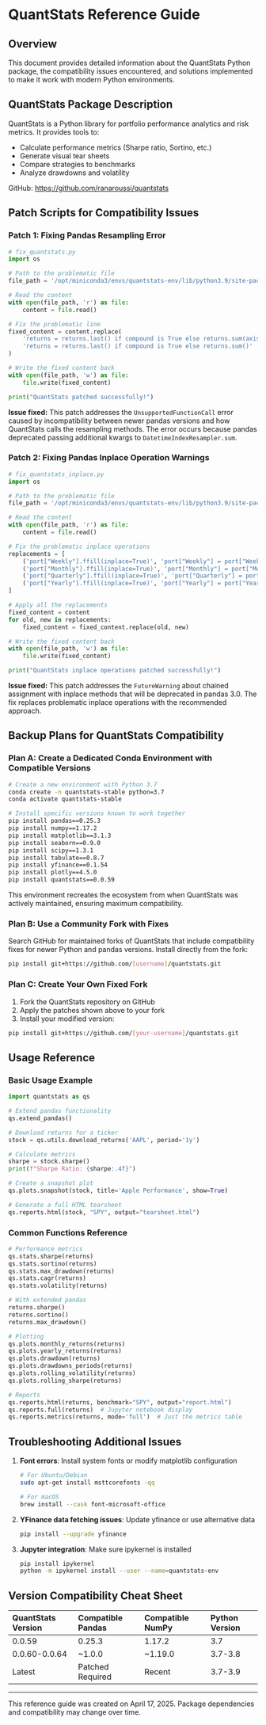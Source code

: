 # QuantStats Reference Guide

## Overview
This document provides detailed information about the QuantStats Python package, the compatibility issues encountered, and solutions implemented to make it work with modern Python environments.

## QuantStats Package Description
QuantStats is a Python library for portfolio performance analytics and risk metrics. It provides tools to:
- Calculate performance metrics (Sharpe ratio, Sortino, etc.)
- Generate visual tear sheets
- Compare strategies to benchmarks
- Analyze drawdowns and volatility

GitHub: https://github.com/ranaroussi/quantstats

## Patch Scripts for Compatibility Issues

### Patch 1: Fixing Pandas Resampling Error

```python
# fix_quantstats.py
import os

# Path to the problematic file
file_path = '/opt/miniconda3/envs/quantstats-env/lib/python3.9/site-packages/quantstats/_plotting/core.py'

# Read the content
with open(file_path, 'r') as file:
    content = file.read()

# Fix the problematic line
fixed_content = content.replace(
    'returns = returns.last() if compound is True else returns.sum(axis=0)',
    'returns = returns.last() if compound is True else returns.sum()'
)

# Write the fixed content back
with open(file_path, 'w') as file:
    file.write(fixed_content)

print("QuantStats patched successfully!")
```

**Issue fixed:** This patch addresses the `UnsupportedFunctionCall` error caused by incompatibility between newer pandas versions and how QuantStats calls the resampling methods. The error occurs because pandas deprecated passing additional kwargs to `DatetimeIndexResampler.sum`.

### Patch 2: Fixing Pandas Inplace Operation Warnings

```python
# fix_quantstats_inplace.py
import os

# Path to the problematic file
file_path = '/opt/miniconda3/envs/quantstats-env/lib/python3.9/site-packages/quantstats/_plotting/core.py'

# Read the content
with open(file_path, 'r') as file:
    content = file.read()

# Fix the problematic inplace operations
replacements = [
    ('port["Weekly"].ffill(inplace=True)', 'port["Weekly"] = port["Weekly"].ffill()'),
    ('port["Monthly"].ffill(inplace=True)', 'port["Monthly"] = port["Monthly"].ffill()'),
    ('port["Quarterly"].ffill(inplace=True)', 'port["Quarterly"] = port["Quarterly"].ffill()'),
    ('port["Yearly"].ffill(inplace=True)', 'port["Yearly"] = port["Yearly"].ffill()')
]

# Apply all the replacements
fixed_content = content
for old, new in replacements:
    fixed_content = fixed_content.replace(old, new)

# Write the fixed content back
with open(file_path, 'w') as file:
    file.write(fixed_content)

print("QuantStats inplace operations patched successfully!")
```

**Issue fixed:** This patch addresses the `FutureWarning` about chained assignment with inplace methods that will be deprecated in pandas 3.0. The fix replaces problematic inplace operations with the recommended approach.

## Backup Plans for QuantStats Compatibility

### Plan A: Create a Dedicated Conda Environment with Compatible Versions

```bash
# Create a new environment with Python 3.7
conda create -n quantstats-stable python=3.7
conda activate quantstats-stable

# Install specific versions known to work together
pip install pandas==0.25.3
pip install numpy==1.17.2
pip install matplotlib==3.1.3
pip install seaborn==0.9.0
pip install scipy==1.3.1
pip install tabulate==0.8.7
pip install yfinance==0.1.54
pip install plotly==4.5.0
pip install quantstats==0.0.59
```

This environment recreates the ecosystem from when QuantStats was actively maintained, ensuring maximum compatibility.

### Plan B: Use a Community Fork with Fixes

Search GitHub for maintained forks of QuantStats that include compatibility fixes for newer Python and pandas versions. Install directly from the fork:

```bash
pip install git+https://github.com/[username]/quantstats.git
```

### Plan C: Create Your Own Fixed Fork

1. Fork the QuantStats repository on GitHub
2. Apply the patches shown above to your fork
3. Install your modified version:

```bash
pip install git+https://github.com/[your-username]/quantstats.git
```

## Usage Reference

### Basic Usage Example

```python
import quantstats as qs

# Extend pandas functionality
qs.extend_pandas()

# Download returns for a ticker
stock = qs.utils.download_returns('AAPL', period='1y')

# Calculate metrics
sharpe = stock.sharpe()
print(f"Sharpe Ratio: {sharpe:.4f}")

# Create a snapshot plot
qs.plots.snapshot(stock, title='Apple Performance', show=True)

# Generate a full HTML tearsheet
qs.reports.html(stock, "SPY", output="tearsheet.html")
```

### Common Functions Reference

```python
# Performance metrics
qs.stats.sharpe(returns)
qs.stats.sortino(returns)
qs.stats.max_drawdown(returns)
qs.stats.cagr(returns)
qs.stats.volatility(returns)

# With extended pandas
returns.sharpe()
returns.sortino()
returns.max_drawdown()

# Plotting
qs.plots.monthly_returns(returns)
qs.plots.yearly_returns(returns)
qs.plots.drawdown(returns)
qs.plots.drawdowns_periods(returns)
qs.plots.rolling_volatility(returns)
qs.plots.rolling_sharpe(returns)

# Reports
qs.reports.html(returns, benchmark="SPY", output="report.html")
qs.reports.full(returns)  # Jupyter notebook display
qs.reports.metrics(returns, mode='full')  # Just the metrics table
```

## Troubleshooting Additional Issues

1. **Font errors**: Install system fonts or modify matplotlib configuration
   ```bash
   # For Ubuntu/Debian
   sudo apt-get install msttcorefonts -qq
   
   # For macOS
   brew install --cask font-microsoft-office
   ```

2. **YFinance data fetching issues**: Update yfinance or use alternative data
   ```bash
   pip install --upgrade yfinance
   ```

3. **Jupyter integration**: Make sure ipykernel is installed
   ```bash
   pip install ipykernel
   python -m ipykernel install --user --name=quantstats-env
   ```

## Version Compatibility Cheat Sheet

| QuantStats Version | Compatible Pandas | Compatible NumPy | Python Version |
|:-------------------|:------------------|:-----------------|:---------------|
| 0.0.59             | 0.25.3            | 1.17.2           | 3.7            |
| 0.0.60-0.0.64      | ~1.0.0            | ~1.19.0          | 3.7-3.8        |
| Latest             | Patched Required  | Recent           | 3.7-3.9        |

---

This reference guide was created on April 17, 2025. Package dependencies and compatibility may change over time.

